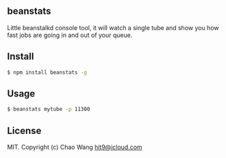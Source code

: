beanstats
----------

Little beanstalkd console tool, it will watch a single tube and show you
how fast jobs are going in and out of your queue.

Install
-------

```bash
$ npm install beanstats -g
```

Usage
-----

```bash
$ beanstats mytube -p 11300
```

License
--------

MIT. Copyright (c) Chao Wang <hit9@icloud.com>
